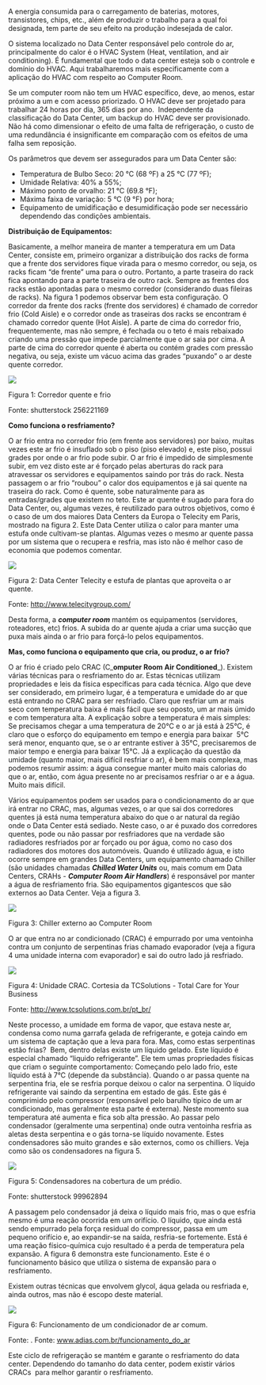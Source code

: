 A energia consumida para o carregamento de baterias, motores, transistores, chips, etc., além de produzir o trabalho para a qual foi designada, tem parte de seu efeito na produção indesejada de calor.

O sistema localizado no Data Center responsável pelo controle do ar, principalmente do calor é o HVAC System (Heat, ventilation, and air conditioning). É fundamental que todo o data center esteja sob o controle e domínio do HVAC. Aqui trabalharemos mais especificamente com a aplicação do HVAC com respeito ao Computer Room.

Se um computer room não tem um HVAC específico, deve, ao menos, estar próximo a um e com acesso priorizado. O HVAC deve ser projetado para trabalhar 24 horas por dia, 365 dias por ano.  Independente da classificação do Data Center, um backup do HVAC deve ser provisionado. Não há como dimensionar o efeito de uma falta de refrigeração, o custo de uma redundância é insignificante em comparação com os efeitos de uma falha sem reposição.

Os parâmetros que devem ser assegurados para um Data Center são:

- Temperatura de Bulbo Seco: 20 °C (68 ºF) a 25 °C (77 ºF);
- Umidade Relativa: 40% a 55%;
- Máximo ponto de orvalho: 21 °C (69.8 °F);
- Máxima faixa de variação: 5 °C (9 °F) por hora;
- Equipamento de umidificação e desumidificação pode ser necessário dependendo das condições ambientais.

**Distribuição de Equipamentos:**

Basicamente, a melhor maneira de manter a temperatura em um Data Center, consiste em, primeiro organizar a distribuição dos racks de forma que a frente dos servidores fique virada para o mesmo corredor, ou seja, os racks ficam “de frente” uma para o outro. Portanto, a parte traseira do rack fica apontando para a parte traseira de outro rack. Sempre as frentes dos racks estão apontadas para o mesmo corredor (considerando duas fileiras de racks). Na figura 1 podemos observar bem esta configuração. O corredor da frente dos racks (frente dos servidores) é chamado de corredor frio (Cold Aisle) e o corredor onde as traseiras dos racks se encontram é chamado corredor quente (Hot Aisle). A parte de cima do corredor frio, frequentemente, mas não sempre, é fechada ou o teto é mais rebaixado criando uma pressão que impede parcialmente que o ar saia por cima. A parte de cima do corredor quente é aberta ou contém grades com pressão negativa, ou seja, existe um vácuo acima das grades “puxando” o ar deste quente corredor.

[![](https://img.uninove.br/static/0/0/0/0/0/0/0/2/7/2/2/272266/14227.jpg)](https://img.uninove.br/static/0/0/0/0/0/0/0/2/7/2/2/272266/14227.jpg)

Figura 1: Corredor quente e frio

Fonte: shutterstock 256221169

**Como funciona o resfriamento?**

O ar frio entra no corredor frio (em frente aos servidores) por baixo, muitas vezes este ar frio é insuflado sob o piso (piso elevado) e, este piso, possui grades por onde o ar frio pode subir. O ar frio é impedido de simplesmente subir, em vez disto este ar é forçado pelas aberturas do rack para atravessar os servidores e equipamentos saindo por trás do rack. Nesta passagem o ar frio “roubou” o calor dos equipamentos e já sai quente na traseira do rack. Como é quente, sobe naturalmente para as entradas/grades que existem no teto. Este ar quente é sugado para fora do Data Center, ou, algumas vezes, é reutilizado para outros objetivos, como é o caso de um dos maiores Data Centers da Europa o Telecity em Paris, mostrado na figura 2. Este Data Center utiliza o calor para manter uma estufa onde cultivam-se plantas. Algumas vezes o mesmo ar quente passa por um sistema que o recupera e resfria, mas isto não é melhor caso de economia que podemos comentar.

[![](https://img.uninove.br/static/0/0/0/0/0/0/0/2/7/3/1/273159/data-center-estuda.png)](https://img.uninove.br/static/0/0/0/0/0/0/0/2/7/3/1/273159/data-center-estuda.png)

Figura 2: Data Center Telecity e estufa de plantas que aproveita o ar quente.

Fonte: http://www.telecitygroup.com/

Desta forma, a _**computer room**_ mantém os equipamentos (servidores, roteadores, etc) frios. A subida do ar quente ajuda a criar uma sucção que puxa mais ainda o ar frio para forçá-lo pelos equipamentos.

**Mas, como funciona o equipamento que cria, ou produz, o ar frio?**

O ar frio é criado pelo CRAC (C_**omputer Room Air Conditioned**_). Existem várias técnicas para o resfriamento do ar. Estas técnicas utilizam propriedades e leis da física específicas para cada técnica. Algo que deve ser considerado, em primeiro lugar, é a temperatura e umidade do ar que está entrando no CRAC para ser resfriado. Claro que resfriar um ar mais seco com temperatura baixa é mais fácil que seu oposto, um ar mais úmido e com temperatura alta. A explicação sobre a temperatura é mais simples: Se precisamos chegar a uma temperatura de 20°C e o ar já está à 25°C, é claro que o esforço do equipamento em tempo e energia para baixar  5°C será menor, enquanto que, se o ar entrante estiver à 35°C, precisaremos de maior tempo e energia para baixar 15°C. Já a explicação da questão da umidade (quanto maior, mais difícil resfriar o ar), é bem mais complexa, mas podemos resumir assim: a água consegue manter muito mais calorias do que o ar, então, com água presente no ar precisamos resfriar o ar e a água. Muito mais difícil.

Vários equipamentos podem ser usados para o condicionamento do ar que irá entrar no CRAC, mas, algumas vezes, o ar que sai dos corredores quentes já está numa temperatura abaixo do que o ar natural da região onde o Data Center está sediado. Neste caso, o ar é puxado dos corredores quentes, pode ou não passar por resfriadores que na verdade são radiadores resfriados por ar forçado ou por água, como no caso dos radiadores dos motores dos automóveis. Quando é utilizado água, e isto ocorre sempre em grandes Data Centers, um equipamento chamado Chiller (são unidades chamadas _**Chilled Water Units**_ ou, mais comum em Data Centers, CRAHs - _**Computer Room Air Handlers**_) é responsável por manter a água de resfriamento fria. São equipamentos gigantescos que são externos ao Data Center. Veja a figura 3.

[![](https://img.uninove.br/static/0/0/0/0/0/0/0/2/7/0/7/270739/14242.jpg)](https://img.uninove.br/static/0/0/0/0/0/0/0/2/7/0/7/270739/14242.jpg)

Figura 3: Chiller externo ao Computer Room

O ar que entra no ar condicionado (CRAC) é empurrado por uma ventoinha contra um conjunto de serpentinas frias chamado evaporador (veja a figura 4 uma unidade interna com evaporador) e sai do outro lado já resfriado.

[![](https://img.uninove.br/static/0/0/0/0/0/0/0/2/7/3/1/273162/unidade-crac.png)](https://img.uninove.br/static/0/0/0/0/0/0/0/2/7/3/1/273162/unidade-crac.png)

Figura 4: Unidade CRAC. Cortesia da TCSolutions - Total Care for Your Business

Fonte: http://www.tcsolutions.com.br/pt_br/

Neste processo, a umidade em forma de vapor, que estava neste ar, condensa como numa garrafa gelada de refrigerante, e goteja caindo em um sistema de captação que a leva para fora. Mas, como estas serpentinas estão frias?  Bem, dentro delas existe um líquido gelado. Este líquido é especial chamado “liquido refrigerante”. Ele tem umas propriedades físicas que criam o seguinte comportamento: Começando pelo lado frio, este líquido está à 7°C (depende da substância). Quando o ar passa quente na serpentina fria, ele se resfria porque deixou o calor na serpentina. O líquido refrigerante vai saindo da serpentina em estado de gás. Este gás é comprimido pelo compressor (responsável pelo barulho típico de um ar condicionado, mas geralmente esta parte é externa). Neste momento sua temperatura até aumenta e fica sob alta pressão. Ao passar pelo condensador (geralmente uma serpentina) onde outra ventoinha resfria as aletas desta serpentina e o gás torna-se líquido novamente. Estes condensadores são muito grandes e são externos, como os chilliers. Veja como são os condensadores na figura 5.

[![](https://img.uninove.br/static/0/0/0/0/0/0/0/2/6/7/9/267911/14252.jpg)](https://img.uninove.br/static/0/0/0/0/0/0/0/2/6/7/9/267911/14252.jpg)

Figura 5: Condensadores na cobertura de um prédio.

Fonte: shutterstock 99962894

A passagem pelo condensador já deixa o líquido mais frio, mas o que esfria mesmo é uma reação ocorrida em um orifício. O líquido, que ainda está sendo empurrado pela força residual do compressor, passa em um pequeno orifício e, ao expandir-se na saída, resfria-se fortemente. Está é uma reação físico-química cujo resultado é a perda de temperatura pela expansão. A figura 6 demonstra este funcionamento. Este é o funcionamento básico que utiliza o sistema de expansão para o resfriamento.

Existem outras técnicas que envolvem glycol, áqua gelada ou resfriada e, ainda outros, mas não é escopo deste material.

[![](https://img.uninove.br/static/0/0/0/0/0/0/0/2/6/8/2/268257/14256.jpg)](https://img.uninove.br/static/0/0/0/0/0/0/0/2/6/8/2/268257/14256.jpg)

Figura 6: Funcionamento de um condicionador de ar comum.

Fonte: . Fonte: www.adias.com.br/funcionamento_do_ar

Este ciclo de refrigeração se mantém e garante o resfriamento do data center. Dependendo do tamanho do data center, podem existir vários CRACs  para melhor garantir o resfriamento.